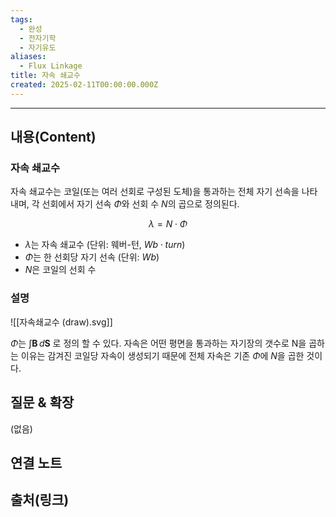 ```yaml
---
tags:
  - 완성
  - 전자기학
  - 자기유도
aliases:
  - Flux Linkage
title: 자속 쇄교수
created: 2025-02-11T00:00:00.000Z
---
```


---

## 내용(Content)

### 자속 쇄교수

자속 쇄교수는 코일(또는 여러 선회로 구성된 도체)을 통과하는 전체 자기 선속을 나타내며, 각 선회에서 자기 선속 $\Phi$와 선회 수 $N$의 곱으로 정의된다.

$$
\lambda = N \cdot \Phi
$$

- $\lambda$는 자속 쇄교수 (단위: 웨버-턴, $Wb \cdot turn$)
- $\Phi$는 한 선회당 자기 선속 (단위: $Wb$)
- $N$은 코일의 선회 수

### 설명

![[자속쇄교수 (draw).svg]]

$\Phi$는 $\int \mathbf{B} \, d\mathbf{S}$ 로 정의 할 수 있다. 자속은 어떤 평면을 통과하는 자기장의 갯수로 N을 곱하는 이유는 감겨진 코일당 자속이 생성되기 때문에 전체 자속은 기존 $\Phi$에 $N$을 곱한 것이다.

## 질문 & 확장

(없음)

## 연결 노트

## 출처(링크)





